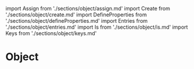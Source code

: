 import Assign from './sections/object/assign.md'
import Create from './sections/object/create.md'
import DefineProperties from './sections/object/defineProperties.md'
import Entries from './sections/object/entries.md'
import Is from './sections/object/is.md'
import Keys from './sections/object/keys.md'

# Object

<Assign />
<Create />
<DefineProperties />
<Entries />
<Is />
<Keys />

